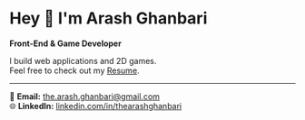 # Hey 👋 I'm Arash Ghanbari

**Front-End & Game Developer**

I build web applications and 2D games.  
Feel free to check out my [Resume](Arash_Ghanbari_Resume.pdf).

---

📧 **Email:** the.arash.ghanbari@gmail.com  
🌐 **LinkedIn:** [linkedin.com/in/thearashghanbari](https://linkedin.com/in/thearashghanbari)
